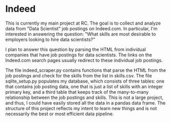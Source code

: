 # Indeed

This is currently my main project at RC. The goal is to collect and analyze data from "Data Scientist" job postings on Indeed.com. In particular, I'm interested in answering the question: "What skills are most desirable to employers looking to hire data scientists?"

I plan to answer this question by parsing the HTML from individual companies that have job postings for data scientists. The links on the Indeed.com search pages usually redirect to these individual job postings. 

The file indeed_scraper.py contains functions that parse the HTML from the job postings and check for the skills from the list in skills.csv. The file sqlite_setup.py populates my database, which consists of three tables: one that contains job posting data, one that is just a list of skills with an integer primary key, and a third table that keeps track of the many-to-many relationship between the job postings and skills. This is not a large project, and thus, I could have easily stored all the data in a pandas data frame. The structure of this project reflects my intent to learn new things and is not necessarily the best or most efficient data pipeline.  
